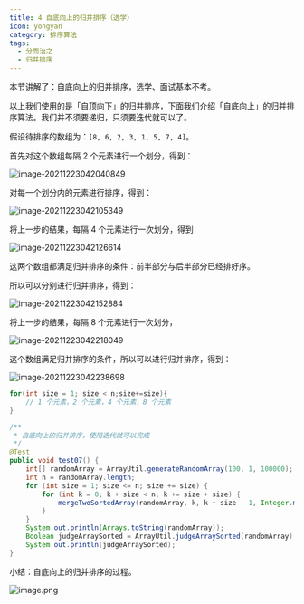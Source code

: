```yaml
---
title: 4 自底向上的归并排序（选学）
icon: yongyan
category: 排序算法
tags:
  - 分而治之
  - 归并排序
---
```


本节讲解了：自底向上的归并排序，选学、面试基本不考。

以上我们使用的是「自顶向下」的归并排序，下面我们介绍「自底向上」的归并排序算法。我们并不须要递归，只须要迭代就可以了。

假设待排序的数组为：`[8, 6, 2, 3, 1, 5, 7, 4]`。

首先对这个数组每隔 $2$ 个元素进行一个划分，得到：

![image-20211223042040849](https://tva1.sinaimg.cn/large/008i3skNgy1gxn9ie3y8cj30sg04674j.jpg)

对每一个划分内的元素进行排序，得到：

![image-20211223042105349](https://tva1.sinaimg.cn/large/008i3skNgy1gxn9itgc5bj30ri044wes.jpg)

将上一步的结果，每隔 $4$ 个元素进行一次划分，得到

![image-20211223042126614](https://tva1.sinaimg.cn/large/008i3skNgy1gxn9j6j0igj30to04ywev.jpg)

这两个数组都满足归并排序的条件：前半部分与后半部分已经排好序。

所以可以分别进行归并排序，得到：

![image-20211223042152884](https://tva1.sinaimg.cn/large/008i3skNgy1gxn9jmxg2mj30s403yaaa.jpg)

将上一步的结果，每隔 $8$ 个元素进行一次划分，

![image-20211223042218049](https://tva1.sinaimg.cn/large/008i3skNgy1gxn9k2tarej30rq02waa9.jpg)

这个数组满足归并排序的条件，所以可以进行归并排序，得到：

![image-20211223042238698](https://tva1.sinaimg.cn/large/008i3skNgy1gxn9kfjmmzj30r603gt8y.jpg)

```java
for(int size = 1; size < n;size+=size){
    // 1 个元素，2 个元素，4 个元素，8 个元素
}
```

```java
/**
 * 自底向上的归并排序，使用迭代就可以完成
 */
@Test
public void test07() {
    int[] randomArray = ArrayUtil.generateRandomArray(100, 1, 100000);
    int n = randomArray.length;
    for (int size = 1; size <= n; size += size) {
        for (int k = 0; k + size < n; k += size + size) {
            mergeTwoSortedArray(randomArray, k, k + size - 1, Integer.min(k + size + size - 1, n - 1));
        }
    }
    System.out.println(Arrays.toString(randomArray));
    Boolean judgeArraySorted = ArrayUtil.judgeArraySorted(randomArray);
    System.out.println(judgeArraySorted);
}
```

小结：自底向上的归并排序的过程。

![image.png](https://tva1.sinaimg.cn/large/008i3skNgy1gx493lu9nuj315i0k2jtx.jpg)
